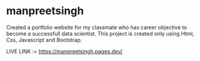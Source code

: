 # manpreetsingh

Created a portfolio website for my classmate who has career objective to become a successfull data scientist.
This project is created only using Html, Css, Javascript and Bootstrap.

LIVE LINK := https://manpreetsingh.pages.dev/
